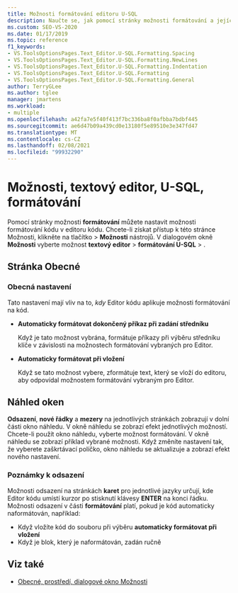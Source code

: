 ```yaml
---
title: Možnosti formátování editoru U-SQL
description: Naučte se, jak pomocí stránky možnosti formátování a jejích podstránek nastavit možnosti formátování kódu v editoru kódu při programování v U-SQL.
ms.custom: SEO-VS-2020
ms.date: 01/17/2019
ms.topic: reference
f1_keywords:
- VS.ToolsOptionsPages.Text_Editor.U-SQL.Formatting.Spacing
- VS.ToolsOptionsPages.Text_Editor.U-SQL.Formatting.NewLines
- VS.ToolsOptionsPages.Text_Editor.U-SQL.Formatting.Indentation
- VS.ToolsOptionsPages.Text_Editor.U-SQL.Formatting
- VS.ToolsOptionsPages.Text_Editor.U-SQL.Formatting.General
author: TerryGLee
ms.author: tglee
manager: jmartens
ms.workload:
- multiple
ms.openlocfilehash: a42fa7e5f40f413f7bc336ba8f0afbba7bdbf445
ms.sourcegitcommit: ae6d47b09a439cd0e13180f5e89510e3e347fd47
ms.translationtype: MT
ms.contentlocale: cs-CZ
ms.lasthandoff: 02/08/2021
ms.locfileid: "99932290"
---
```

# <a name="options-text-editor-u-sql-formatting"></a>Možnosti, textový editor, U-SQL, formátování

Pomocí stránky možnosti **formátování** můžete nastavit možnosti formátování kódu v editoru kódu. Chcete-li získat přístup k této stránce Možnosti, klikněte na tlačítko  >  **Možnosti** nástrojů. V dialogovém okně **Možnosti** vyberte možnost **textový editor**  >  **formátování U-SQL**  >  .

## <a name="general-page"></a>Stránka Obecné

### <a name="general-settings"></a>Obecná nastavení

Tato nastavení mají vliv na to, *kdy* Editor kódu aplikuje možnosti formátování na kód.

- **Automaticky formátovat dokončený příkaz při zadání středníku**

   Když je tato možnost vybrána, formátuje příkazy při výběru středníku klíče v závislosti na možnostech formátování vybraných pro Editor.

- **Automaticky formátovat při vložení**

   Když se tato možnost vybere, zformátuje text, který se vloží do editoru, aby odpovídal možnostem formátování vybraným pro Editor.

## <a name="preview-windows"></a>Náhled oken

**Odsazení**, **nové řádky** a **mezery** na jednotlivých stránkách zobrazují v dolní části okno náhledu. V okně náhledu se zobrazí efekt jednotlivých možností. Chcete-li použít okno náhledu, vyberte možnost formátování. V okně náhledu se zobrazí příklad vybrané možnosti. Když změníte nastavení tak, že vyberete zaškrtávací políčko, okno náhledu se aktualizuje a zobrazí efekt nového nastavení.

### <a name="indentation-remarks"></a>Poznámky k odsazení

Možnosti odsazení na stránkách **karet** pro jednotlivé jazyky určují, kde Editor kódu umístí kurzor po stisknutí klávesy **ENTER** na konci řádku. Možnosti odsazení v části **formátování** platí, pokud je kód automaticky naformátován, například:

- Když vložíte kód do souboru při výběru **automaticky formátovat při vložení**
- Když je blok, který je naformátován, zadán ručně

## <a name="see-also"></a>Viz také

- [Obecné, prostředí, dialogové okno Možnosti](../../ide/reference/general-environment-options-dialog-box.md)
